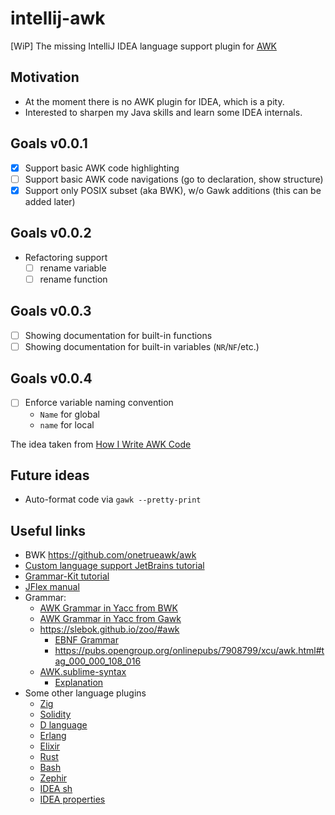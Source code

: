 # intellij-awk

[WiP] The missing IntelliJ IDEA language support plugin for [AWK](https://en.wikipedia.org/wiki/AWK)

## Motivation

- At the moment there is no AWK plugin for IDEA, which is a pity.
- Interested to sharpen my Java skills and learn some IDEA internals.

## Goals v0.0.1

- [x] Support basic AWK code highlighting
- [ ] Support basic AWK code navigations (go to declaration, show structure)
- [x] Support only POSIX subset (aka BWK), w/o Gawk additions (this can be added later)

## Goals v0.0.2

- Refactoring support
  - [ ] rename variable
  - [ ] rename function

## Goals v0.0.3

- [ ] Showing documentation for built-in functions
- [ ] Showing documentation for built-in variables (`NR`/`NF`/etc.)

## Goals v0.0.4

- [ ] Enforce variable naming convention
    - `Name` for global
    - `name` for local
  
The idea taken from [How I Write AWK Code](https://github.com/ttv1/aok/blob/master/docs/codingtips.md#debugging-tools)
    
## Future ideas

- Auto-format code via `gawk --pretty-print`

## Useful links

- BWK https://github.com/onetrueawk/awk
- [Custom language support JetBrains tutorial](https://plugins.jetbrains.com/docs/intellij/custom-language-support.html)
- [Grammar-Kit tutorial](https://github.com/JetBrains/Grammar-Kit/blob/master/TUTORIAL.md)
- [JFlex manual](https://www.jflex.de/manual.html)
- Grammar:
    - [AWK Grammar in Yacc from BWK](https://github.com/onetrueawk/awk/blob/master/awkgram.y)
    - [AWK Grammar in Yacc from Gawk](http://git.savannah.gnu.org/cgit/gawk.git/tree/awkgram.y)
    - https://slebok.github.io/zoo/#awk
        - [EBNF Grammar](https://github.com/slebok/zoo/blob/master/zoo/awk/manual/fetched/src.grammar.txt)
        - https://pubs.opengroup.org/onlinepubs/7908799/xcu/awk.html#tag_000_000_108_016
    - [AWK.sublime-syntax](https://github.com/JohnNilsson/awk-sublime/blob/master/AWK.sublime-syntax)
        - [Explanation](https://www.sublimetext.com/docs/3/syntax.html)
- Some other language plugins
    - [Zig](https://github.com/ice1000/intellij-zig)
    - [Solidity](https://github.com/intellij-solidity/intellij-solidity)
    - [D language](https://github.com/intellij-dlanguage/intellij-dlanguage)
    - [Erlang](https://github.com/ignatov/intellij-erlang)
    - [Elixir](https://github.com/KronicDeth/intellij-elixir)
    - [Rust](https://github.com/intellij-rust/intellij-rust)
    - [Bash](https://github.com/BashSupport/BashSupport)
    - [Zephir](https://github.com/zephir-lang/idea-plugin)
    - [IDEA sh](https://github.com/JetBrains/intellij-community/tree/master/plugins/sh)
    - [IDEA properties](https://github.com/JetBrains/intellij-community/tree/master/plugins/properties) 
